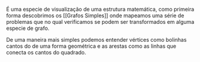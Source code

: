 É uma especie de visualização de uma estrutura matemática, como primeira forma descobrimos os [[Grafos Simples]] onde mapeamos uma série de problemas que no qual verificamos se podem ser transformados em alguma especie de grafo.

De uma maneira mais simples podemos entender vértices como bolinhas cantos do de uma forma geométrica e as arestas como as linhas que conecta os cantos do quadrado.